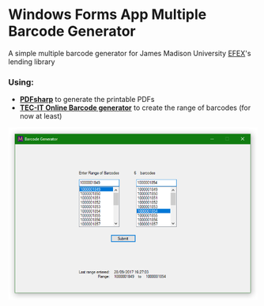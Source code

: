 # Windows Forms App Multiple Barcode Generator
A simple multiple barcode generator for James Madison University [EFEX](http://www.jmu.edu/coe/efex/)'s lending library

### Using:
- [__PDFsharp__](http://www.pdfsharp.net/NuGetPackage_PDFsharp-GDI.ashx) to generate the printable PDFs
- [__TEC-IT Online Barcode generator__](https://barcode.tec-it.com/en/UPCA?data=51000001848) to create the range of barcodes (for now at least)

[![](./AppLayout.png)]()
